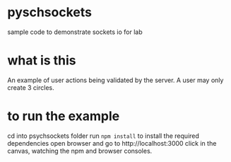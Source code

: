 # pyschsockets
sample code to demonstrate sockets io for lab

# what is this
An example of user actions being validated by the server.
A user may only create 3 circles.

# to run the example
cd into psychsockets folder
run `npm install` to install the required dependencies
open browser and go to http://localhost:3000
click in the canvas, watching the npm and browser consoles.